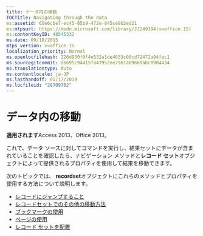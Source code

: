 ```yaml
---
title: データ内の移動
TOCTitle: Navigating through the data
ms:assetid: 65e6cbe7-ec45-85b9-472e-845ce9b2ed21
ms:mtpsurl: https://msdn.microsoft.com/library/JJ249394(v=office.15)
ms:contentKeyID: 48545332
ms.date: 09/18/2015
mtps_version: v=office.15
localization_priority: Normal
ms.openlocfilehash: 226d930f0f4e532a1de4633c00cd72472a94fac1
ms.sourcegitcommit: d6695c94415fa47952ee7961a69660abc0904434
ms.translationtype: Auto
ms.contentlocale: ja-JP
ms.lasthandoff: 01/17/2019
ms.locfileid: "28709762"
---
```

# <a name="navigating-through-the-data"></a>データ内の移動

**適用されます**Access 2013、Office 2013。

これで、データ ソースに対してコマンドを実行し、結果セットにデータが含まれていることを確認したら、ナビゲーション メソッドと**レコード セット**オブジェクトによって提供されるプロパティを使用して結果を移動できます。 

次のトピックでは、 **recordset**オブジェクトにこれらのメソッドとプロパティを使用する方法について説明します。

- [レコードにジャンプすること](jumping-to-a-record.md)
- [レコードセットでのその他の移動方法](more-ways-to-move-in-a-recordset.md)
- [ブックマークの使用](using-bookmarks.md)
- [ページの使用](using-pages.md)
- [レコード セットを配置](recordset-positioning.md)

